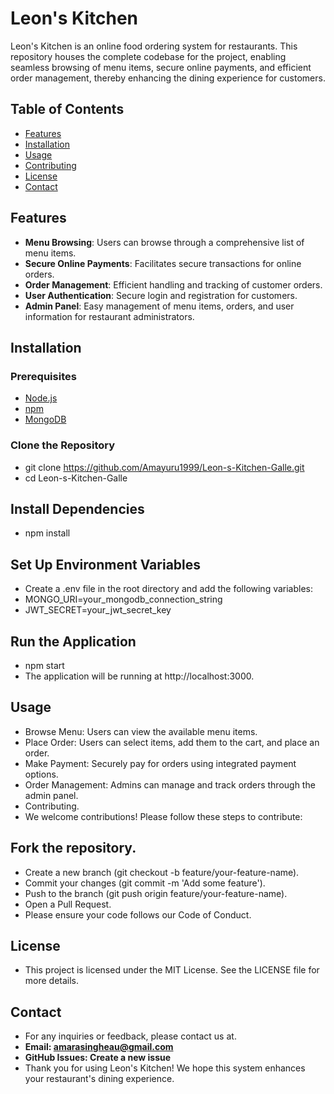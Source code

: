 # Leon's Kitchen

Leon's Kitchen is an online food ordering system for restaurants. This repository houses the complete codebase for the project, enabling seamless browsing of menu items, secure online payments, and efficient order management, thereby enhancing the dining experience for customers.

## Table of Contents

- [Features](#features)
- [Installation](#installation)
- [Usage](#usage)
- [Contributing](#contributing)
- [License](#license)
- [Contact](#contact)

## Features

- **Menu Browsing**: Users can browse through a comprehensive list of menu items.
- **Secure Online Payments**: Facilitates secure transactions for online orders.
- **Order Management**: Efficient handling and tracking of customer orders.
- **User Authentication**: Secure login and registration for customers.
- **Admin Panel**: Easy management of menu items, orders, and user information for restaurant administrators.

## Installation

### Prerequisites

- [Node.js](https://nodejs.org/)
- [npm](https://www.npmjs.com/)
- [MongoDB](https://www.mongodb.com/)

### Clone the Repository

- git clone https://github.com/Amayuru1999/Leon-s-Kitchen-Galle.git
- cd Leon-s-Kitchen-Galle

## Install Dependencies

- npm install

## Set Up Environment Variables

- Create a .env file in the root directory and add the following variables:
- MONGO_URI=your_mongodb_connection_string
- JWT_SECRET=your_jwt_secret_key

## Run the Application
- npm start
- The application will be running at http://localhost:3000.

## Usage
- Browse Menu: Users can view the available menu items.
- Place Order: Users can select items, add them to the cart, and place an order.
- Make Payment: Securely pay for orders using integrated payment options.
- Order Management: Admins can manage and track orders through the admin panel.
- Contributing.
- We welcome contributions! Please follow these steps to contribute:

## Fork the repository.
- Create a new branch (git checkout -b feature/your-feature-name).
- Commit your changes (git commit -m 'Add some feature').
- Push to the branch (git push origin feature/your-feature-name).
- Open a Pull Request.
- Please ensure your code follows our Code of Conduct.

## License
- This project is licensed under the MIT License. See the LICENSE file for more details.

## Contact
- For any inquiries or feedback, please contact us at.
- **Email: amarasingheau@gmail.com**
- **GitHub Issues: Create a new issue**
- Thank you for using Leon's Kitchen! We hope this system enhances your restaurant's dining experience.








